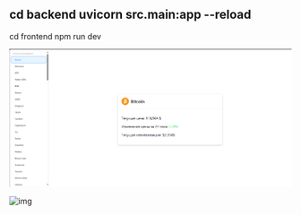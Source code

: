 cd backend
uvicorn src.main:app --reload
---

cd frontend
npm run dev


![img](img/img1.png)

![img](img2.png)